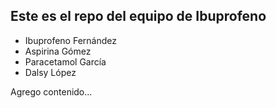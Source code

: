 ## Este es el repo del equipo de Ibuprofeno

* Ibuprofeno Fernández
* Aspirina Gómez
* Paracetamol García
* Dalsy López

Agrego contenido...

